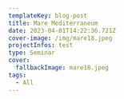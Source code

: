 ```yaml
---
templateKey: blog-post
title: Mare Mediterraneum
date: 2023-04-01T14:22:36.721Z
cover-image: /img/mare18.jpeg
projectInfos: test
type: Seminar
cover:
  fallbackImage: mare18.jpeg
tags:
  - All
---
```

